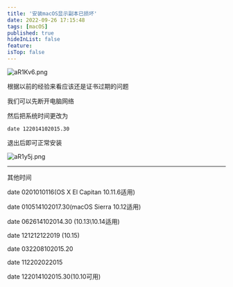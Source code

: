 ```yaml
---
title: '安装macOS显示副本已损坏'
date: 2022-09-26 17:15:48
tags: [macOS]
published: true
hideInList: false
feature: 
isTop: false
---
```


![aR1Kv6.png](https://s1.ax1x.com/2020/08/06/aR1Kv6.png)

根据以前的经验来看应该还是证书过期的问题

我们可以先断开电脑网络

然后把系统时间更改为

`date 122014102015.30`

退出后即可正常安装

![aR1y5j.png](https://s1.ax1x.com/2020/08/06/aR1y5j.png)

----
其他时间

date 0201010116(OS X El Capitan 10.11.6适用)

date 010514102017.30(macOS Sierra 10.12适用)

date 062614102014.30 (10.13\10.14适用)

date 121212122019 (10.15)

date 032208102015.20

date 112202022015

date 122014102015.30(10.10可用)